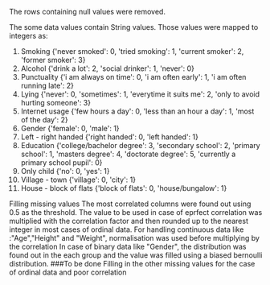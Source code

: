 The rows containing null values were removed.

The some data values contain String values. Those values were mapped to integers as:
1. Smoking {'never smoked': 0, 'tried smoking': 1, 'current smoker': 2, 'former smoker': 3}
2. Alcohol {'drink a lot': 2, 'social drinker': 1, 'never': 0}
3. Punctuality {'i am always on time': 0, 'i am often early': 1, 'i am often running late': 2}
4. Lying {'never': 0, 'sometimes': 1, 'everytime it suits me': 2, 'only to avoid hurting someone': 3}
5. Internet usage {'few hours a day': 0, 'less than an hour a day': 1, 'most of the day': 2}
6. Gender {'female': 0, 'male': 1}
7. Left - right handed {'right handed': 0, 'left handed': 1}
8. Education {'college/bachelor degree': 3, 'secondary school': 2, 'primary school': 1, 'masters degree': 4, 'doctorate degree': 5, 'currently a primary school pupil': 0}
9. Only child {'no': 0, 'yes': 1}
10. Village - town {'village': 0, 'city': 1}
11. House - block of flats {'block of flats': 0, 'house/bungalow': 1}

Filling missing values
The most correlated columns were found out using 0.5 as the threshold. The value to be used in case of eprfect correlation was multiplied with the correlation factor and then rounded up to the nearest integer in most cases of ordinal data.
For handling continuous data like :"Age","Height" and "Weight", normalisation was used before multiplying by the correlation
In case of binary data like "Gender", the distribution was found out in the each group and the value was filled using a biased bernoulli distribution.
###To be done
Filling in the other missing values for the case of ordinal data and poor correlation


